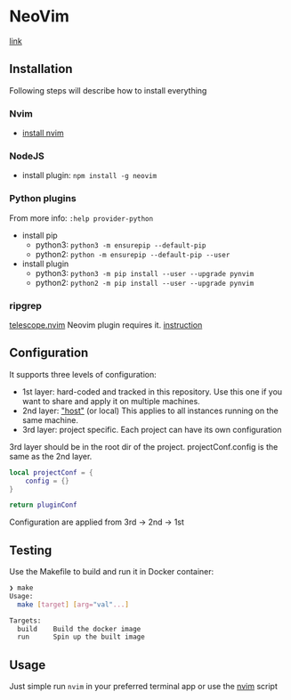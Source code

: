 # NeoVim

[link](https://neovim.io/)

## Installation

Following steps will describe how to install everything

### Nvim

- [install nvim](https://github.com/neovim/neovim/wiki/Installing-Neovim)

### NodeJS

- install plugin: `npm install -g neovim`

### Python plugins

From more info: `:help provider-python`

- install pip
  - python3: `python3 -m ensurepip --default-pip`
  - python2: `python -m ensurepip --default-pip --user`
- install plugin
  - python3: `python3 -m pip install --user --upgrade pynvim`
  - python2: `python2 -m pip install --user --upgrade pynvim`

### ripgrep

[telescope.nvim](https://github.com/nvim-telescope/telescope.nvim) Neovim plugin requires it.
[instruction](https://github.com/BurntSushi/ripgrep?tab=readme-ov-file#installation)

## Configuration

It supports three levels of configuration:
- 1st layer: hard-coded and tracked in this repository. Use this one if you want to share and apply it on multiple
machines.
- 2nd layer: ["host"](dotfiles/.config/nvim/lua/local/pluginconfig.lua.dist) (or local) This applies to all instances running on the same machine.
- 3rd layer: project specific. Each project can have its own configuration

3rd layer should be in the root dir of the project. projectConf.config is the same as the 2nd layer.
```lua
local projectConf = {
    config = {}
}

return pluginConf
```

Configuration are applied from 3rd -> 2nd -> 1st

## Testing

Use the Makefile to build and run it in Docker container:

```bash
❯ make
Usage:
  make [target] [arg="val"...]

Targets:
  build    Build the docker image
  run      Spin up the built image
```

## Usage

Just simple run `nvim` in your preferred terminal app or use the [nvim](nvim) script
